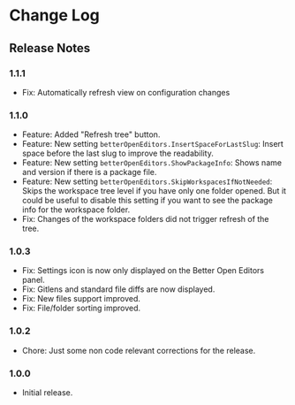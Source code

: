 # Change Log

## Release Notes

### 1.1.1

 * Fix: Automatically refresh view on configuration changes
 
### 1.1.0

 * Feature: Added "Refresh tree" button.
 * Feature: New setting `betterOpenEditors.InsertSpaceForLastSlug`: Insert space before the last slug to improve the readability.
 * Feature: New setting `betterOpenEditors.ShowPackageInfo`: Shows name and version if there is a package file.
 * Feature: New setting `betterOpenEditors.SkipWorkspacesIfNotNeeded`: Skips the workspace tree level if you have only one folder opened. But it could be useful to disable this setting if you want to see the package info for the workspace folder.
 * Fix: Changes of the workspace folders did not trigger refresh of the tree.
 
 ### 1.0.3

 * Fix: Settings icon is now only displayed on the Better Open Editors panel.
 * Fix: Gitlens and standard file diffs are now displayed.
 * Fix: New files support improved.
 * Fix: File/folder sorting improved.

### 1.0.2

 * Chore: Just some non code relevant corrections for the release.


### 1.0.0

 * Initial release.


